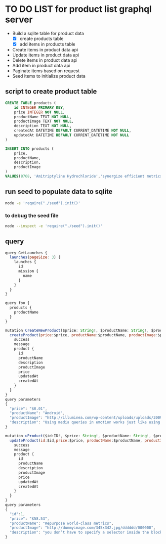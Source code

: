 # TO DO LIST for product list graphql server

- Build a sqlite table for product data
  - [x] create products table
  - [x] add items in products table
- Create items in product data api
- Update items in product data api
- Delete items in product data api
- Add item in product data api
- Paginate items based on request
- Seed items to initialize product data

## script to create product table

```sql
CREATE TABLE products (
    id INTEGER PRIMARY KEY,
    price INTEGER NOT NULL,
    productName TEXT NOT NULL,
    productImage TEXT NOT NULL,
    description TEXT NOT NULL,
    createdAt DATETIME DEFAULT CURRENT_DATETIME NOT NULL,
    updatedAt DATETIME DEFAULT CURRENT_DATETIME NOT NULL
)
```

```sql
INSERT INTO products (
    price,
    productName,
    description,
    productImage
)
VALUES(8768, 'Amitriptyline Hydrochloride','synergize efficient metrics', 'http://dummyimage.com/307x328.bmp/ff4444/ffffff' );
```

## run seed to populate data to sqlite

```sh
node -e 'require("./seed").init()'
```

### to debug the seed file

```sh
node --inspect -e 'require("./seed").init()'
```

## query

```javascript
query GetLaunches {
  launches(pageSize: 3) {
    launches {
      id
      mission {
        name
      }
    }
  }
}
```

```javascript
query foo {
  products {
    productName
  }
}
```

```javascript
mutation CreateNewProduct($price: String!, $productName: String!, $productImage: String!, $description: String!) {
  createProduct(price:$price, productName:$productName, productImage:$productImage, description:$description){
    success
    message
    product {
      id
      productName
      description
      productImage
      price
      updatedAt
      createdAt
    }
  }
}
query parameters
{
  "price": "$0.01",
  "productName": "Android",
  "productImage": "http://illuminea.com/wp-content/uploads/uploads/2009/02/500px-android-logosvg-300x300.png",
  "description": "Using media queries in emotion works just like using media queries in regular css except you don’t have to specify a selector inside the block"
}

mutation uProduct($id:ID!, $price: String!, $productName: String!, $productImage: String!, $description: String!) {
  updateProduct(id:$id,price:$price, productName:$productName, productImage:$productImage, description:$description){
    success
    message
    product {
      id
      productName
      description
      productImage
      price
      updatedAt
      createdAt
    }
  }
}
query parameters
{
  "id":1,
  "price": "$58.53",
  "productName": "Repurpose world-class metrics",
  "productImage": "http://dummyimage.com/345x342.jpg/dddddd/000000",
  "description": "you don’t have to specify a selector inside the block"
}
```
